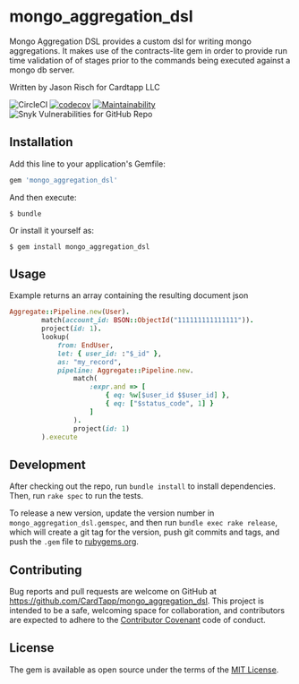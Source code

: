 # mongo_aggregation_dsl

Mongo Aggregation DSL provides a custom dsl for writing mongo aggregations. It makes use of the contracts-lite gem in order to provide run time validation of of stages prior to the commands being executed against a mongo db server.

Written by Jason Risch for Cardtapp LLC

![CircleCI](https://img.shields.io/circleci/build/github/krimsonkla/mongo_aggregation_dsl?token=93f6e6dbdeff146992116c0b8bebef6140aa1dbf)
[![codecov](https://codecov.io/gh/CardTapp/mongo_aggregation_dsl/branch/master/graph/badge.svg?token=1lZTEOUTOo)](https://codecov.io/gh/CardTapp/mongo_aggregation_dsl)
[![Maintainability](https://api.codeclimate.com/v1/badges/0b45156e06c82bd954ca/maintainability)](https://codeclimate.com/github/krimsonkla/mongo_aggregation_dsl/maintainability)
![Snyk Vulnerabilities for GitHub Repo](https://img.shields.io/snyk/vulnerabilities/github/krimsonkla/mongo_aggregation_dsl)
## Installation

Add this line to your application's Gemfile:

```ruby
gem 'mongo_aggregation_dsl'
```

And then execute:

    $ bundle

Or install it yourself as:

    $ gem install mongo_aggregation_dsl
    
## Usage    

Example returns an array containing the resulting document json
```ruby
Aggregate::Pipeline.new(User).
        match(account_id: BSON::ObjectId("111111111111111")).
        project(id: 1).
        lookup(
            from: EndUser,
            let: { user_id: :"$_id" },
            as: "my_record",
            pipeline: Aggregate::Pipeline.new.
                match(
                    :expr.and => [
                        { eq: %w[$user_id $$user_id] },
                        { eq: ["$status_code", 1] }
                    ]
                ).
                project(id: 1)
        ).execute
```

## Development

After checking out the repo, run `bundle install` to install dependencies. Then, run `rake spec` to run the tests. 

To release a new version, update the version number in `mongo_aggregation_dsl.gemspec`, and then run `bundle exec rake release`, which will create a git tag for the version, push git commits and tags, and push the `.gem` file to [rubygems.org](https://rubygems.org).

## Contributing

Bug reports and pull requests are welcome on GitHub at https://github.com/CardTapp/mongo_aggregation_dsl. This project is intended to be a safe, welcoming space for collaboration, and contributors are expected to adhere to the [Contributor Covenant](http://contributor-covenant.org) code of conduct.

## License

The gem is available as open source under the terms of the [MIT License](https://opensource.org/licenses/MIT).

